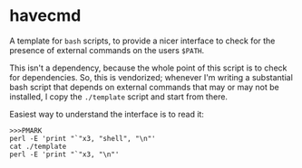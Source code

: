 # havecmd

A template for `bash` scripts, to provide a nicer interface to check for the presence of external commands on the users `$PATH`.

This isn't a dependency, because the whole point of this script is to check for dependencies. So, this is vendorized; whenever I'm writing a substantial bash script that depends on external commands that may or may not be installed, I copy the `./template` script and start from there.

Easiest way to understand the interface is to read it:

```
>>>PMARK
perl -E 'print "`"x3, "shell", "\n"'
cat ./template
perl -E 'print "`"x3, "\n"'
```

